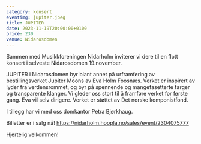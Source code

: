 ```yaml
---
category: konsert
eventimg: jupiter.jpeg
title: JUPITER
date: 2023-11-19T20:00:00+0100
price: 230
venue: Nidarosdomen
---
```

Sammen med Musikkforeningen Nidarholm inviterer vi dere til en flott konsert i selveste Nidarosdomen 19.november. 

JUPITER i Nidarosdomen byr blant annet på urframføring av bestillingsverket Jupiter Moons av Eva Holm Foosnæs. Verket er inspirert av lyder fra verdensrommet, og byr på spennende og mangefasetterte farger og transparente klanger. Vi gleder oss stort til å framføre verket for første gang. Eva vil selv dirigere. 
Verket er støttet av Det norske komponistfond. 

I tillegg har vi med oss domkantor Petra Bjørkhaug.

Billetter er i salg nå! https://nidarholm.hoopla.no/sales/event/2304075777

Hjertelig velkommen!
